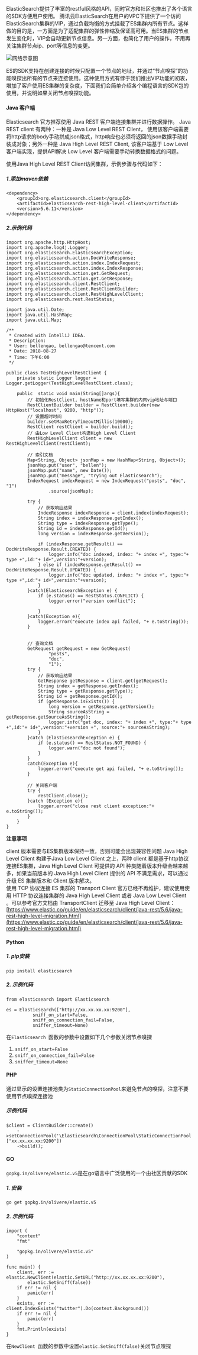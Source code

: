 ElasticSearch提供了丰富的restful风格的API，同时官方和社区也推出了各个语言的SDK方便用户使用。
腾讯云ElasticSearch在用户的VPC下提供了一个访问ElasticSearch集群的VIP，通过负载均衡的方式挂载了ES集群内所有节点。这样做的目的是，一方面是为了适配集群的弹性伸缩及保证高可用。当ES集群的节点发生变化时，VIP会自动更新节点信息。另一方面，也简化了用户的操作，不用再关注集群节点ip、port等信息的变更。

![网络示意图](https://main.qcloudimg.com/raw/df4fd4d1368fbbea74f3a1f560308839.png)

ES的SDK支持在创建连接的时候只配置一个节点的地址，并通过“节点嗅探”的功能嗅探出所有的节点来连接使用。这种使用方式有悖于我们推出VIP功能的初衷，增加了客户使用ES集群的复杂度，下面我们会简单介绍各个编程语言的SDK包的使用，并说明如果关闭节点嗅探功能。

#### Java 客户端

Elasticsearch 官方推荐使用 Java REST 客户端连接集群并进行数据操作。 Java REST client 有两种：一种是 Java Low Level REST Client， 使用该客户端需要将http请求的body手动拼成json格式，http响应也必须将返回的json数据手动封装成对象；另外一种是 Java High Level REST Client, 该客户端基于 Low Level 客户端实现，提供API解决 Low Level 客户端需要手动转换数据格式的问题。


使用Java High Level REST Client访问集群，示例步骤与代码如下：

##### 1.添加maven依赖

	<dependency>
	    <groupId>org.elasticsearch.client</groupId>
	    <artifactId>elasticsearch-rest-high-level-client</artifactId>
	    <version>5.6.11</version>
	</dependency>


##### 2.示例代码

	import org.apache.http.HttpHost;
	import org.apache.log4j.Logger;
	import org.elasticsearch.ElasticsearchException;
	import org.elasticsearch.action.DocWriteResponse;
	import org.elasticsearch.action.index.IndexRequest;
	import org.elasticsearch.action.index.IndexResponse;
	import org.elasticsearch.action.get.GetRequest;
	import org.elasticsearch.action.get.GetResponse;
	import org.elasticsearch.client.RestClient;
	import org.elasticsearch.client.RestClientBuilder;
	import org.elasticsearch.client.RestHighLevelClient;
	import org.elasticsearch.rest.RestStatus;

	import java.util.Date;
	import java.util.HashMap;
	import java.util.Map;

	/**
	 * Created with IntelliJ IDEA.
	 * Description:
	 * User: bellengao, bellengao@tencent.com
	 * Date: 2018-08-27
	 * Time: 下午6:00
	 */

	public class TestHighLevelRestClient {
	    private static Logger logger = Logger.getLogger(TestHighLevelRestClient.class);

	    public  static void main(String[]args){
	        // 初始化RestClient, hostName和port填写集群的内网vip地址与端口
	        RestClientBuilder builder = RestClient.builder(new HttpHost("localhost", 9200, "http"));
	        // 设置超时时间
	        builder.setMaxRetryTimeoutMillis(10000);
	        RestClient restClient = builder.build();
	        // 由Low Level Client构造High Level Client
	        RestHighLevelClient client = new RestHighLevelClient(restClient);

	        // 索引文档
	        Map<String, Object> jsonMap = new HashMap<String, Object>();
	        jsonMap.put("user", "bellen");
	        jsonMap.put("name", new Date());
	        jsonMap.put("message", "trying out Elasticsearch");
	        IndexRequest indexRequest = new IndexRequest("posts", "doc", "1")
	                .source(jsonMap);

	        try {
	            // 获取响应结果
	            IndexResponse indexResponse = client.index(indexRequest);
	            String index = indexResponse.getIndex();
	            String type = indexResponse.getType();
	            String id = indexResponse.getId();
	            long version = indexResponse.getVersion();

	            if (indexResponse.getResult() == DocWriteResponse.Result.CREATED) {
	                logger.info("doc indexed, index: "+ index +", type:"+ type +",id:"+ id+",version:"+version);
	            } else if (indexResponse.getResult() == DocWriteResponse.Result.UPDATED) {
	                logger.info("doc updated, index: "+ index +", type:"+ type +",id:"+ id+",version:"+version);
	            }
	        }catch(ElasticsearchException e) {
	            if (e.status() == RestStatus.CONFLICT) {
	                logger.error("version conflict");

	            }
	        }catch(Exception e){
	            logger.error("execute index api failed, "+ e.toString());
	        }


	        // 查询文档
	        GetRequest getRequest = new GetRequest(
	                "posts",
	                "doc",
	                "1");
	        try {
	            // 获取响应结果
	            GetResponse getResponse = client.get(getRequest);
	            String index = getResponse.getIndex();
	            String type = getResponse.getType();
	            String id = getResponse.getId();
	            if (getResponse.isExists()) {
	                long version = getResponse.getVersion();
	                String sourceAsString = getResponse.getSourceAsString();
	                logger.info("get doc, index: "+ index +", type:"+ type +",id:"+ id+",version:"+version +", source:"+ sourceAsString);
	            }
	        }catch (ElasticsearchException e) {
	            if (e.status() == RestStatus.NOT_FOUND) {
	                logger.warn("doc not found");
	            }
	        }
	        catch(Exception e){
	            logger.error("execute get api failed, "+ e.toString());
	        }

	        // 关闭客户端
	        try {
	            restClient.close();
	        }catch (Exception e){
	            logger.error("close rest client exception:"+ e.toString());
	        }
	    }
	}

**注意事项**
  
client 版本需要与ES集群版本保持一致，否则可能会出现兼容性问题
Java High Level Client 构建于Java Low Level Client 之上，两种 client 都是基于http协议连接ES集群，Java High Level Client 可提供的 API 种类随着版本升级会越来越多，如果当前版本的 Java High Level Client 提供的 API 不满足需求，可以通过升级 ES 集群版本和 Client 版本解决。  
使用 TCP 协议连接 ES 集群的 Transport Client 官方已经不再维护，建议使用使用 HTTP 协议连接集群的 Java High Level Client 或者 Java Low Level Client 。可以参考官方文档由 TransportClient 迁移至 Java High Level Client：[https://www.elastic.co/guide/en/elasticsearch/client/java-rest/5.6/java-rest-high-level-migration.html](https://www.elastic.co/guide/en/elasticsearch/client/java-rest/5.6/java-rest-high-level-migration.html)

#### Python

##### 1. pip安装

```
pip install elasticsearch
```

##### 2. 示例代码

```
from elasticsearch import Elasticsearch

es = Elasticsearch(["http://xx.xx.xx.xx:9200"],
          sniff_on_start=False,
          sniff_on_connection_fail=False,
          sniffer_timeout=None)
```
在`Elasticsearch `函数的参数中设置如下几个参数关闭节点嗅探
1. `sniff_on_start=False`
2. `sniff_on_connection_fail=False`
3. `sniffer_timeout=None`

#### PHP

通过显示的设置连接池类为`StaticConnectionPool`来避免节点的嗅探，注意不要使用节点嗅探连接池

##### 示例代码

```
$client = ClientBuilder::create()
	->setConnectionPool('\Elasticsearch\ConnectionPool\StaticConnectionPool', ["xx.xx.xx.xx:9200"])
	->build();
```

#### GO

`gopkg.in/olivere/elastic.v5`是在go语言中广泛使用的一个由社区贡献的SDK

##### 1. 安装

```
go get gopkg.in/olivere/elastic.v5
```

##### 2. 示例代码

```
import (
	"context"
	"fmt"

	"gopkg.in/olivere/elastic.v5"
)

func main() {
	client, err := elastic.NewClient(elastic.SetURL("http://xx.xx.xx.xx:9200"),
		elastic.SetSniff(false))
	if err != nil {
		panic(err)
	}
	exists, err := client.IndexExists("twitter").Do(context.Background())
	if err != nil {
		panic(err)
	}
	fmt.Println(exists)
}
```
在`NewClient `函数的参数中设置`elastic.SetSniff(false)`关闭节点嗅探
